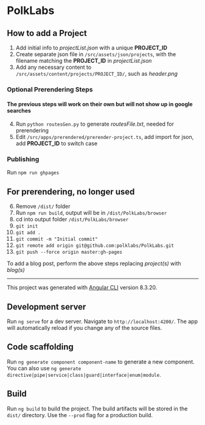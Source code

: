 # PolkLabs

## How to add a Project

1. Add initial info to _projectList.json_ with a unique __PROJECT_ID__
2. Create separate json file in `/src/assets/json/projects`, with the filename matching the __PROJECT_ID__ in _projectList.json_
3. Add any necessary content to `/src/assets/content/projects/PROJECT_ID/`, such as _header.png_

### Optional Prerendering Steps
#### The previous steps will work on their own but will not show up in google searches

4. Run `python routesGen.py` to generate _routesFile.txt_, needed for prerendering
5. Edit `/src/apps/prerendered/prerender-project.ts`, add import for json, add __PROJECT_ID__ to switch case

### Publishing

Run `npm run ghpages`

## For prerendering, no longer used
6. Remove `/dist/` folder
7. Run `npm run build`, output will be in `/dist/PolkLabs/browser`
8. cd into output folder `/dist/PolkLabs/browser`
9. `git init`
10. `git add .`
11. `git commit -m "Initial commit"`
12. `git remote add origin git@github.com:polklabs/PolkLabs.git`
13. `git push --force origin master:gh-pages`

To add a blog post, perform the above steps replacing _project(s)_ with _blog(s)_

---

This project was generated with [Angular CLI](https://github.com/angular/angular-cli) version 8.3.20.

## Development server

Run `ng serve` for a dev server. Navigate to `http://localhost:4200/`. The app will automatically reload if you change any of the source files.

## Code scaffolding

Run `ng generate component component-name` to generate a new component. You can also use `ng generate directive|pipe|service|class|guard|interface|enum|module`.

## Build

Run `ng build` to build the project. The build artifacts will be stored in the `dist/` directory. Use the `--prod` flag for a production build.
